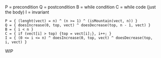 
P = precondition
Q = postcondition
B = while condition
C = while code (just the body)
I = invariant

```
P = { (lenght(vect) = n) ^ (n >= 1) ^ (isMountain(vect, n)) }
Q = { doesIncrease(0, top, vect) ^ doesDecrease(top, n - 1, vect) }
B = { i < n }
C = { if (vect[i] > top) {top = vect[i];}, i++; }
I = { (0 <= i <= n) ^ doesIncrease(0, top, vect) ^ doesDecrease(top, i, vect) }
```

WIP
